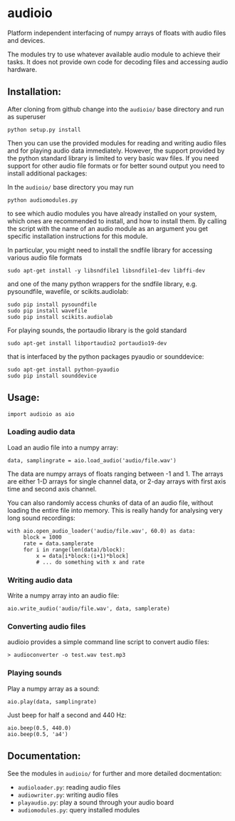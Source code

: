 # audioio 

Platform independent interfacing of numpy arrays of floats with audio
files and devices.

The modules try to use whatever available audio module to achieve
their tasks. It does not provide own code for decoding files
and accessing audio hardware.


## Installation:

After cloning from github change into the `audioio/` base directory
and run as superuser
```
python setup.py install
```
Then you can use the provided modules for reading and writing audio
files and for playing audio data immediately. However, the support
provided by the python standard library is limited to very basic wav
files. If you need support for other audio file formats or for better
sound output you need to install additional packages:

In the `audioio/` base directory you may run
```
python audiomodules.py
```
to see which audio modules you have already installed on your system,
which ones are recommended to install, and how to install them. By
calling the script with the name of an audio module as an argument you
get specific installation instructions for this module.

In particular, you might need to install the sndfile library for accessing
various audio file formats
```
sudo apt-get install -y libsndfile1 libsndfile1-dev libffi-dev
```
and one of the many python wrappers for the sndfile library,
e.g. pysoundfile, wavefile, or scikits.audiolab:
```
sudo pip install pysoundfile
sudo pip install wavefile
sudo pip install scikits.audiolab
```

For playing sounds, the portaudio library is the gold standard
```
sudo apt-get install libportaudio2 portaudio19-dev
```
that is interfaced by the python packages pyaudio or sounddevice:
```
sudo apt-get install python-pyaudio
sudo pip install sounddevice
```

## Usage:

```
import audioio as aio
```

### Loading audio data

Load an audio file into a numpy array:
```
data, samplingrate = aio.load_audio('audio/file.wav')
```
	
The data are numpy arrays of floats ranging between -1 and 1.
The arrays are either 1-D arrays for single channel data,
or 2-day arrays with first axis time and second axis channel.

You can also randomly access chunks of data of an audio file, without
loading the entire file into memory. This is really handy for
analysing very long sound recordings:
```
with aio.open_audio_loader('audio/file.wav', 60.0) as data:
     block = 1000
     rate = data.samplerate
     for i in range(len(data)/block):
     	 x = data[i*block:(i+1)*block]
     	 # ... do something with x and rate
```

### Writing audio data

Write a numpy array into an audio file:
```
aio.write_audio('audio/file.wav', data, samplerate)
```


### Converting audio files

audioio provides a simple command line script to convert audio files:
```
> audioconverter -o test.wav test.mp3
```


### Playing sounds

Play a numpy array as a sound:
```
aio.play(data, samplingrate)
```

Just beep for half a second and 440 Hz:
```
aio.beep(0.5, 440.0)
aio.beep(0.5, 'a4')
```

Documentation:
--------------
See the modules in `audioio/` for further and more detailed docmentation:
- `audioloader.py`: reading audio files
- `audiowriter.py`: writing audio files
- `playaudio.py`: play a sound through your audio board
- `audiomodules.py`: query installed modules
